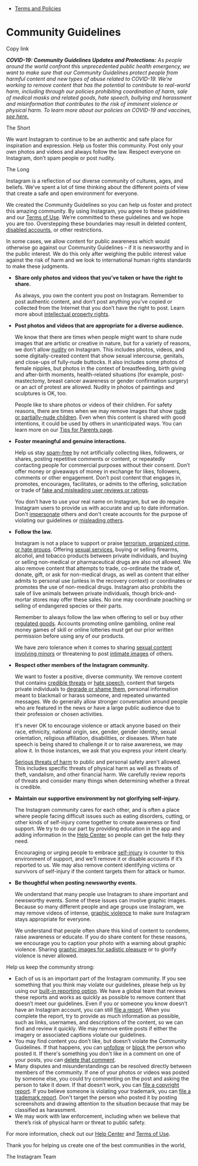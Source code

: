 *   [Terms and Policies](https://help.instagram.com/1417489251945243/?helpref=breadcrumb)

Community Guidelines
====================

Copy link

_**COVID-19: Community Guidelines Updates and Protections:** As people around the world confront this unprecedented public health emergency, we want to make sure that our Community Guidelines protect people from harmful content and new types of abuse related to COVID-19. We’re working to remove content that has the potential to contribute to real-world harm, including through our policies prohibiting coordination of harm, sale of medical masks and related goods, hate speech, bullying and harassment and misinformation that contributes to the risk of imminent violence or physical harm. To learn more about our policies on COVID-19 and vaccines, [see here.](https://help.instagram.com/697825587576762?helpref=faq_content)_

The Short

We want Instagram to continue to be an authentic and safe place for inspiration and expression. Help us foster this community. Post only your own photos and videos and always follow the law. Respect everyone on Instagram, don’t spam people or post nudity.

The Long

Instagram is a reflection of our diverse community of cultures, ages, and beliefs. We’ve spent a lot of time thinking about the different points of view that create a safe and open environment for everyone.

We created the Community Guidelines so you can help us foster and protect this amazing community. By using Instagram, you agree to these guidelines and our [Terms of Use](https://www.instagram.com/legal/terms). We’re committed to these guidelines and we hope you are too. Overstepping these boundaries may result in deleted content, [disabled accounts](https://help.instagram.com/366993040048856?helpref=faq_content), or other restrictions.

In some cases, we allow content for public awareness which would otherwise go against our Community Guidelines – if it is newsworthy and in the public interest. We do this only after weighing the public interest value against the risk of harm and we look to international human rights standards to make these judgments.

*   **Share only photos and videos that you’ve taken or have the right to share.**
    
    As always, you own the content you post on Instagram. Remember to post authentic content, and don’t post anything you’ve copied or collected from the Internet that you don’t have the right to post. Learn more about [intellectual property rights](https://help.instagram.com/126382350847838?helpref=faq_content).
    
*   **Post photos and videos that are appropriate for a diverse audience.**
    
    We know that there are times when people might want to share nude images that are artistic or creative in nature, but for a variety of reasons, we don’t allow [nudity](https://l.instagram.com/?u=https%3A%2F%2Fwww.facebook.com%2Fcommunitystandards%2Fadult_nudity_sexual_activity&e=AT2nF9kKnpFsIRQUm9iHq71WB1guqmEfXS_KguDX6Y6LpLOjx8KviZRt5wGgZ3oP0-F_zpLgGMXlvnmWWLALWxOKE1zl5FCUBB3J1BaChSdcyvMH0srrqllSxzZqaAwqpao_oPWThBWVTCK6xEuQtGYj6nNNIK4slZqwhw) on Instagram. This includes photos, videos, and some digitally-created content that show sexual intercourse, genitals, and close-ups of fully-nude buttocks. It also includes some photos of female nipples, but photos in the context of breastfeeding, birth giving and after-birth moments, health-related situations (for example, post-mastectomy, breast cancer awareness or gender confirmation surgery) or an act of protest are allowed. Nudity in photos of paintings and sculptures is OK, too.
    
    People like to share photos or videos of their children. For safety reasons, there are times when we may remove images that show [nude or partially-nude children](https://l.instagram.com/?u=https%3A%2F%2Fwww.facebook.com%2Fcommunitystandards%2Fchild_nudity_sexual_exploitation&e=AT2nF9kKnpFsIRQUm9iHq71WB1guqmEfXS_KguDX6Y6LpLOjx8KviZRt5wGgZ3oP0-F_zpLgGMXlvnmWWLALWxOKE1zl5FCUBB3J1BaChSdcyvMH0srrqllSxzZqaAwqpao_oPWThBWVTCK6xEuQtGYj6nNNIK4slZqwhw). Even when this content is shared with good intentions, it could be used by others in unanticipated ways. You can learn more on our [Tips for Parents page](https://help.instagram.com/154475974694511/?helpref=faq_content).
    
*   **Foster meaningful and genuine interactions.**
    
    Help us stay [spam-free](https://l.instagram.com/?u=https%3A%2F%2Fwww.facebook.com%2Fcommunitystandards%2Fspam&e=AT2nF9kKnpFsIRQUm9iHq71WB1guqmEfXS_KguDX6Y6LpLOjx8KviZRt5wGgZ3oP0-F_zpLgGMXlvnmWWLALWxOKE1zl5FCUBB3J1BaChSdcyvMH0srrqllSxzZqaAwqpao_oPWThBWVTCK6xEuQtGYj6nNNIK4slZqwhw) by not artificially collecting likes, followers, or shares, posting repetitive comments or content, or repeatedly contacting people for commercial purposes without their consent. Don’t offer money or giveaways of money in exchange for likes, followers, comments or other engagement. Don’t post content that engages in, promotes, encourages, facilitates, or admits to the offering, solicitation or trade of [fake and misleading user reviews or ratings](https://l.instagram.com/?u=https%3A%2F%2Fwww.facebook.com%2Fcommunitystandards%2Ffraud_deception&e=AT2nF9kKnpFsIRQUm9iHq71WB1guqmEfXS_KguDX6Y6LpLOjx8KviZRt5wGgZ3oP0-F_zpLgGMXlvnmWWLALWxOKE1zl5FCUBB3J1BaChSdcyvMH0srrqllSxzZqaAwqpao_oPWThBWVTCK6xEuQtGYj6nNNIK4slZqwhw).
    
    You don’t have to use your real name on Instagram, but we do require Instagram users to provide us with accurate and up to date information. Don't [impersonate](https://l.instagram.com/?u=https%3A%2F%2Fwww.facebook.com%2Fcommunitystandards%2Fmisrepresentation&e=AT2nF9kKnpFsIRQUm9iHq71WB1guqmEfXS_KguDX6Y6LpLOjx8KviZRt5wGgZ3oP0-F_zpLgGMXlvnmWWLALWxOKE1zl5FCUBB3J1BaChSdcyvMH0srrqllSxzZqaAwqpao_oPWThBWVTCK6xEuQtGYj6nNNIK4slZqwhw) others and don't create accounts for the purpose of violating our guidelines or [misleading others](https://l.instagram.com/?u=https%3A%2F%2Ftransparency.fb.com%2Fpolicies%2Fcommunity-standards%2Finauthentic-behavior%2F&e=AT2nF9kKnpFsIRQUm9iHq71WB1guqmEfXS_KguDX6Y6LpLOjx8KviZRt5wGgZ3oP0-F_zpLgGMXlvnmWWLALWxOKE1zl5FCUBB3J1BaChSdcyvMH0srrqllSxzZqaAwqpao_oPWThBWVTCK6xEuQtGYj6nNNIK4slZqwhw).
    
*   **Follow the law.**
    
    Instagram is not a place to support or praise [terrorism, organized crime, or hate groups](https://l.instagram.com/?u=https%3A%2F%2Fwww.facebook.com%2Fcommunitystandards%2Fdangerous_individuals_organizations&e=AT2nF9kKnpFsIRQUm9iHq71WB1guqmEfXS_KguDX6Y6LpLOjx8KviZRt5wGgZ3oP0-F_zpLgGMXlvnmWWLALWxOKE1zl5FCUBB3J1BaChSdcyvMH0srrqllSxzZqaAwqpao_oPWThBWVTCK6xEuQtGYj6nNNIK4slZqwhw). Offering [sexual services](https://l.instagram.com/?u=https%3A%2F%2Fwww.facebook.com%2Fcommunitystandards%2Fsexual_solicitation&e=AT2nF9kKnpFsIRQUm9iHq71WB1guqmEfXS_KguDX6Y6LpLOjx8KviZRt5wGgZ3oP0-F_zpLgGMXlvnmWWLALWxOKE1zl5FCUBB3J1BaChSdcyvMH0srrqllSxzZqaAwqpao_oPWThBWVTCK6xEuQtGYj6nNNIK4slZqwhw), buying or selling firearms, alcohol, and tobacco products between private individuals, and buying or selling non-medical or pharmaceutical drugs are also not allowed. We also remove content that attempts to trade, co-ordinate the trade of, donate, gift, or ask for non-medical drugs, as well as content that either admits to personal use (unless in the recovery context) or coordinates or promotes the use of non-medical drugs. Instagram also prohibits the sale of live animals between private individuals, though brick-and-mortar stores may offer these sales. No one may coordinate poaching or selling of endangered species or their parts.
    
    Remember to always follow the law when offering to sell or buy other [regulated goods](https://l.instagram.com/?u=https%3A%2F%2Fwww.facebook.com%2Fcommunitystandards%2Fregulated_goods&e=AT2nF9kKnpFsIRQUm9iHq71WB1guqmEfXS_KguDX6Y6LpLOjx8KviZRt5wGgZ3oP0-F_zpLgGMXlvnmWWLALWxOKE1zl5FCUBB3J1BaChSdcyvMH0srrqllSxzZqaAwqpao_oPWThBWVTCK6xEuQtGYj6nNNIK4slZqwhw). Accounts promoting online gambling, online real money games of skill or online lotteries must get our prior written permission before using any of our products.
    
    We have zero tolerance when it comes to sharing [sexual content involving minors](https://l.instagram.com/?u=https%3A%2F%2Fwww.facebook.com%2Fcommunitystandards%2Fchild_nudity_sexual_exploitation&e=AT2nF9kKnpFsIRQUm9iHq71WB1guqmEfXS_KguDX6Y6LpLOjx8KviZRt5wGgZ3oP0-F_zpLgGMXlvnmWWLALWxOKE1zl5FCUBB3J1BaChSdcyvMH0srrqllSxzZqaAwqpao_oPWThBWVTCK6xEuQtGYj6nNNIK4slZqwhw) or threatening to post [intimate images](https://l.instagram.com/?u=https%3A%2F%2Fwww.facebook.com%2Fcommunitystandards%2Fsexual_exploitation_adults&e=AT2nF9kKnpFsIRQUm9iHq71WB1guqmEfXS_KguDX6Y6LpLOjx8KviZRt5wGgZ3oP0-F_zpLgGMXlvnmWWLALWxOKE1zl5FCUBB3J1BaChSdcyvMH0srrqllSxzZqaAwqpao_oPWThBWVTCK6xEuQtGYj6nNNIK4slZqwhw) of others.
    
*   **Respect other members of the Instagram community.**
    
    We want to foster a positive, diverse community. We remove content that contains [credible threats](https://l.instagram.com/?u=https%3A%2F%2Fwww.facebook.com%2Fcommunitystandards%2Fcredible_violence&e=AT2nF9kKnpFsIRQUm9iHq71WB1guqmEfXS_KguDX6Y6LpLOjx8KviZRt5wGgZ3oP0-F_zpLgGMXlvnmWWLALWxOKE1zl5FCUBB3J1BaChSdcyvMH0srrqllSxzZqaAwqpao_oPWThBWVTCK6xEuQtGYj6nNNIK4slZqwhw) or [hate speech](https://l.instagram.com/?u=https%3A%2F%2Fwww.facebook.com%2Fcommunitystandards%2Fhate_speech&e=AT2nF9kKnpFsIRQUm9iHq71WB1guqmEfXS_KguDX6Y6LpLOjx8KviZRt5wGgZ3oP0-F_zpLgGMXlvnmWWLALWxOKE1zl5FCUBB3J1BaChSdcyvMH0srrqllSxzZqaAwqpao_oPWThBWVTCK6xEuQtGYj6nNNIK4slZqwhw), content that targets private individuals to [degrade or shame them](https://l.instagram.com/?u=https%3A%2F%2Fwww.facebook.com%2Fcommunitystandards%2Fbullying&e=AT2nF9kKnpFsIRQUm9iHq71WB1guqmEfXS_KguDX6Y6LpLOjx8KviZRt5wGgZ3oP0-F_zpLgGMXlvnmWWLALWxOKE1zl5FCUBB3J1BaChSdcyvMH0srrqllSxzZqaAwqpao_oPWThBWVTCK6xEuQtGYj6nNNIK4slZqwhw), personal information meant to blackmail or harass someone, and repeated unwanted messages. We do generally allow stronger conversation around people who are featured in the news or have a large public audience due to their profession or chosen activities.
    
    It's never OK to encourage violence or attack anyone based on their race, ethnicity, national origin, sex, gender, gender identity, sexual orientation, religious affiliation, disabilities, or diseases. When hate speech is being shared to challenge it or to raise awareness, we may allow it. In those instances, we ask that you express your intent clearly.
    
    [Serious threats of harm](https://l.instagram.com/?u=https%3A%2F%2Fwww.facebook.com%2Fcommunitystandards%2Fcredible_violence&e=AT2nF9kKnpFsIRQUm9iHq71WB1guqmEfXS_KguDX6Y6LpLOjx8KviZRt5wGgZ3oP0-F_zpLgGMXlvnmWWLALWxOKE1zl5FCUBB3J1BaChSdcyvMH0srrqllSxzZqaAwqpao_oPWThBWVTCK6xEuQtGYj6nNNIK4slZqwhw) to public and personal safety aren't allowed. This includes specific threats of physical harm as well as threats of theft, vandalism, and other financial harm. We carefully review reports of threats and consider many things when determining whether a threat is credible.
    
*   **Maintain our supportive environment by not glorifying self-injury.**
    
    The Instagram community cares for each other, and is often a place where people facing difficult issues such as eating disorders, cutting, or other kinds of self-injury come together to create awareness or find support. We try to do our part by providing education in the app and adding information in the [Help Center](https://help.instagram.com/) so people can get the help they need.
    
    Encouraging or urging people to embrace [self-injury](https://l.instagram.com/?u=https%3A%2F%2Fwww.facebook.com%2Fcommunitystandards%2Fsuicide_self_injury_violence&e=AT2nF9kKnpFsIRQUm9iHq71WB1guqmEfXS_KguDX6Y6LpLOjx8KviZRt5wGgZ3oP0-F_zpLgGMXlvnmWWLALWxOKE1zl5FCUBB3J1BaChSdcyvMH0srrqllSxzZqaAwqpao_oPWThBWVTCK6xEuQtGYj6nNNIK4slZqwhw) is counter to this environment of support, and we’ll remove it or disable accounts if it’s reported to us. We may also remove content identifying victims or survivors of self-injury if the content targets them for attack or humor.
    
*   **Be thoughtful when posting newsworthy events.**
    
    We understand that many people use Instagram to share important and newsworthy events. Some of these issues can involve graphic images. Because so many different people and age groups use Instagram, we may remove videos of intense, [graphic violence](https://l.instagram.com/?u=https%3A%2F%2Fwww.facebook.com%2Fcommunitystandards%2Fgraphic_violence&e=AT2nF9kKnpFsIRQUm9iHq71WB1guqmEfXS_KguDX6Y6LpLOjx8KviZRt5wGgZ3oP0-F_zpLgGMXlvnmWWLALWxOKE1zl5FCUBB3J1BaChSdcyvMH0srrqllSxzZqaAwqpao_oPWThBWVTCK6xEuQtGYj6nNNIK4slZqwhw) to make sure Instagram stays appropriate for everyone.
    
    We understand that people often share this kind of content to condemn, raise awareness or educate. If you do share content for these reasons, we encourage you to caption your photo with a warning about graphic violence. Sharing [graphic images for sadistic pleasure](https://l.instagram.com/?u=https%3A%2F%2Fwww.facebook.com%2Fcommunitystandards%2Fcruel_insensitive&e=AT2nF9kKnpFsIRQUm9iHq71WB1guqmEfXS_KguDX6Y6LpLOjx8KviZRt5wGgZ3oP0-F_zpLgGMXlvnmWWLALWxOKE1zl5FCUBB3J1BaChSdcyvMH0srrqllSxzZqaAwqpao_oPWThBWVTCK6xEuQtGYj6nNNIK4slZqwhw) or to glorify violence is never allowed.
    

Help us keep the community strong:

*   Each of us is an important part of the Instagram community. If you see something that you think may violate our guidelines, please help us by using our [built-in reporting option](https://help.instagram.com/165828726894770?helpref=faq_content). We have a global team that reviews these reports and works as quickly as possible to remove content that doesn’t meet our guidelines. Even if you or someone you know doesn’t have an Instagram account, you can still [file a report](https://help.instagram.com/contact/383679321740945). When you complete the report, try to provide as much information as possible, such as links, usernames, and descriptions of the content, so we can find and review it quickly. We may remove entire posts if either the imagery or associated captions violate our guidelines.
*   You may find content you don’t like, but doesn’t violate the Community Guidelines. If that happens, you can [unfollow](https://help.instagram.com/286340048138725?helpref=faq_content) or [block](https://help.instagram.com/426700567389543/?helpref=faq_content) the person who posted it. If there's something you don't like in a comment on one of your posts, you can [delete that comment](https://help.instagram.com/289098941190483?helpref=faq_content).
*   Many disputes and misunderstandings can be resolved directly between members of the community. If one of your photos or videos was posted by someone else, you could try commenting on the post and asking the person to take it down. If that doesn’t work, you can [file a copyright report](https://help.instagram.com/126382350847838?helpref=faq_content). If you believe someone is violating your trademark, you can [file a trademark report](https://help.instagram.com/222826637847963?helpref=faq_content). Don't target the person who posted it by posting screenshots and drawing attention to the situation because that may be classified as harassment.
*   We may work with law enforcement, including when we believe that there’s risk of physical harm or threat to public safety.

For more information, check out our [Help Center](https://help.instagram.com/) and [Terms of Use](https://l.instagram.com/?u=http%3A%2F%2Finstagram.com%2Flegal%2Fterms%2F%23&e=AT2nF9kKnpFsIRQUm9iHq71WB1guqmEfXS_KguDX6Y6LpLOjx8KviZRt5wGgZ3oP0-F_zpLgGMXlvnmWWLALWxOKE1zl5FCUBB3J1BaChSdcyvMH0srrqllSxzZqaAwqpao_oPWThBWVTCK6xEuQtGYj6nNNIK4slZqwhw).

Thank you for helping us create one of the best communities in the world,

The Instagram Team